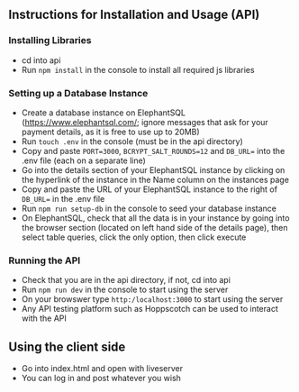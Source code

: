 ## Instructions for Installation and Usage (API)

### Installing Libraries
- cd into api
- Run `npm install` in the console to install all required js libraries

### Setting up a Database Instance
- Create a database instance on ElephantSQL (https://www.elephantsql.com/; ignore messages that ask for your payment details, as it is free to use up to 20MB)
- Run `touch .env` in the console (must be in the api directory)
- Copy and paste `PORT=3000`, `BCRYPT_SALT_ROUNDS=12` and `DB_URL=` into the .env file (each on a separate line)
- Go into the details section of your ElephantSQL instance by clicking on the hyperlink of the instance in the Name column on the instances page
- Copy and paste the URL of your ElephantSQL instance to the right of `DB_URL=` in the .env file
- Run `npm run setup-db` in the console to seed your database instance
- On ElephantSQL, check that all the data is in your instance by going into the browser section (located on left hand side of the details page), then select table queries, click the only option, then click execute

### Running the API
- Check that you are in the api directory, if not, cd into api 
- Run `npm run dev` in the console to start using the server
- On your browswer type `http:/localhost:3000` to start using the server 
- Any API testing platform such as Hoppscotch can be used to interact with the API


## Using the client side
- Go into index.html and open with liveserver
- You can log in and post whatever you wish
